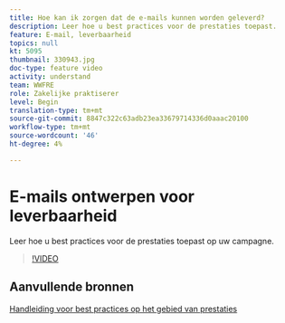 ```yaml
---
title: Hoe kan ik zorgen dat de e-mails kunnen worden geleverd?
description: Leer hoe u best practices voor de prestaties toepast.
feature: E-mail, leverbaarheid
topics: null
kt: 5095
thumbnail: 330943.jpg
doc-type: feature video
activity: understand
team: WWFRE
role: Zakelijke praktiserer
level: Begin
translation-type: tm+mt
source-git-commit: 8847c322c63adb23ea33679714336d0aaac20100
workflow-type: tm+mt
source-wordcount: '46'
ht-degree: 4%

---
```



# E-mails ontwerpen voor leverbaarheid

Leer hoe u best practices voor de prestaties toepast op uw campagne.

>[!VIDEO](https://video.tv.adobe.com/v/330943?quality=12)

## Aanvullende bronnen

[Handleiding voor best practices op het gebied van prestaties](https://experienceleague.adobe.com/docs/deliverability-learn/deliverability-best-practice-guide/introduction.html)

